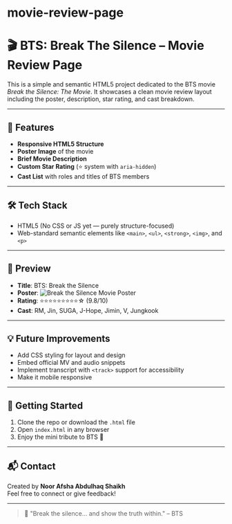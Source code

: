 # movie-review-page
# 🎬 BTS: Break The Silence – Movie Review Page

This is a simple and semantic HTML5 project dedicated to the BTS movie *Break the Silence: The Movie*. It showcases a clean movie review layout including the poster, description, star rating, and cast breakdown.

---

## 🌟 Features

- **Responsive HTML5 Structure**
- **Poster Image** of the movie
- **Brief Movie Description**
- **Custom Star Rating** (⭐ system with `aria-hidden`)
- **Cast List** with roles and titles of BTS members

---

## 🛠️ Tech Stack

- HTML5 (No CSS or JS yet — purely structure-focused)
- Web-standard semantic elements like `<main>`, `<ul>`, `<strong>`, `<img>`, and `<p>`

---

## 📸 Preview

- **Title**: BTS: Break the Silence
- **Poster**: ![Break the Silence Movie Poster](https://upload.wikimedia.org/wikipedia/en/6/62/Break_the_Silence-_The_Movie.jpg)
- **Rating**: ⭐⭐⭐⭐⭐⭐⭐⭐⭐☆ (9.8/10)
- **Cast**: RM, Jin, SUGA, J-Hope, Jimin, V, Jungkook

---

## 💡 Future Improvements

- Add CSS styling for layout and design
- Embed official MV and audio snippets
- Implement transcript with `<track>` support for accessibility
- Make it mobile responsive

---

## 🚀 Getting Started

1. Clone the repo or download the `.html` file
2. Open `index.html` in any browser
3. Enjoy the mini tribute to BTS 🎤

---

## 📬 Contact

Created by **Noor Afsha Abdulhaq Shaikh**  
Feel free to connect or give feedback!

---

> 💜 "Break the silence... and show the truth within." – BTS
